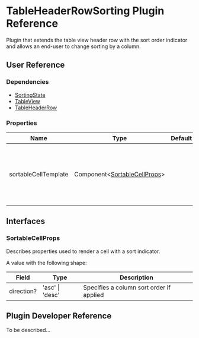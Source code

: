 # TableHeaderRowSorting Plugin Reference

Plugin that extends the table view header row with the sort order indicator and allows an end-user to change sorting by a column.

## User Reference

### Dependencies

- [SortingState](sorting-state.md)
- [TableView](table-view.md)
- [TableHeaderRow](table-header-row.md)

### Properties

Name | Type | Default | Description
-----|------|---------|------------
sortableCellTemplate | Component&lt;[SortableCellProps](#sortable-cell-props)&gt; | | A component that renders a cell with the current sort order indicator

## Interfaces

### <a name="sortable-cell-props"></a>SortableCellProps

Describes properties used to render a cell with a sort indicator.

A value with the following shape:

Field | Type | Description
------|------|------------
direction? | 'asc' &#124; 'desc' | Specifies a column sort order if applied

## Plugin Developer Reference

To be described...
